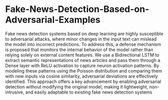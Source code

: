 # Fake-News-Detection-Based-on-Adversarial-Examples
Fake news detection systems based on deep learning are highly susceptible to adversarial attacks, where minor changes in the input text can mislead the model into incorrect predictions. To address this, a defense mechanism is proposed that monitors the internal behavior of the model rather than relying solely on external content features. We use a Bidirectional LSTM to extract semantic representations of news articles and pass them through a Dense layer with ReLU activation to capture neuron activation patterns. By modeling these patterns using the Poisson distribution and comparing them with new inputs via cosine similarity, adversarial deviations are effectively identified. This approach offers a key advancement by enabling adversarial detection without modifying the original model, making it lightweight, non-intrusive, and easily adaptable to existing fake news detection systems
